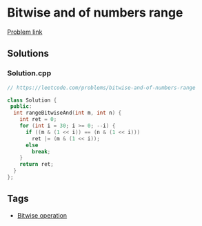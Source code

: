 # Bitwise and of numbers range

[Problem link](https://leetcode.com/problems/bitwise-and-of-numbers-range)

## Solutions


### Solution.cpp
```cpp
// https://leetcode.com/problems/bitwise-and-of-numbers-range

class Solution {
 public:
  int rangeBitwiseAnd(int m, int n) {
    int ret = 0;
    for (int i = 30; i >= 0; --i) {
      if ((m & (1 << i)) == (n & (1 << i)))
        ret |= (m & (1 << i));
      else
        break;
    }
    return ret;
  }
};
```
## Tags

* [Bitwise operation](/README.md#Bitwise_operation)
